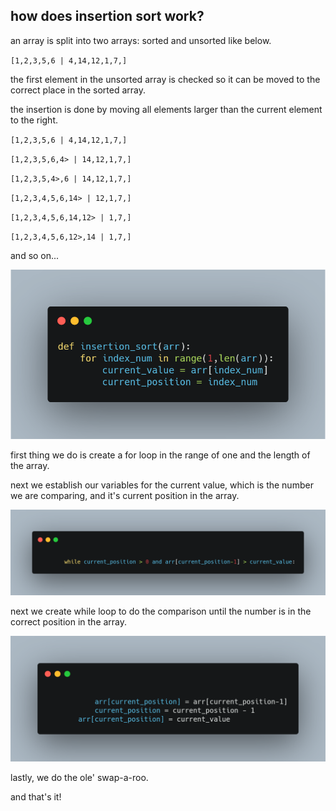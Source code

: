 ## how does insertion sort work?

an array is split into two arrays: sorted and unsorted like below.


`[1,2,3,5,6 | 4,14,12,1,7,]`


the first element in the unsorted array is checked so it can be moved to the correct place in the sorted array.


the insertion is done by moving all elements larger than the current element to the right.


`[1,2,3,5,6 | 4,14,12,1,7,]`


`[1,2,3,5,6,4> | 14,12,1,7,]`


`[1,2,3,5,4>,6 | 14,12,1,7,]`


`[1,2,3,4,5,6,14> | 12,1,7,]`


`[1,2,3,4,5,6,14,12> | 1,7,]`


`[1,2,3,4,5,6,12>,14 | 1,7,]`


 and so on...

![example one](one.png)

first thing we do is create a for loop in the range of one and the length of the array.


next we establish our variables for the current value, which is the number we are comparing, and it's current position in the array.


![example two](two.png)


next we create while loop to do the comparison until the number is in the correct position in the array.


![example three](three.png)


lastly, we do the ole' swap-a-roo.

and that's it!




